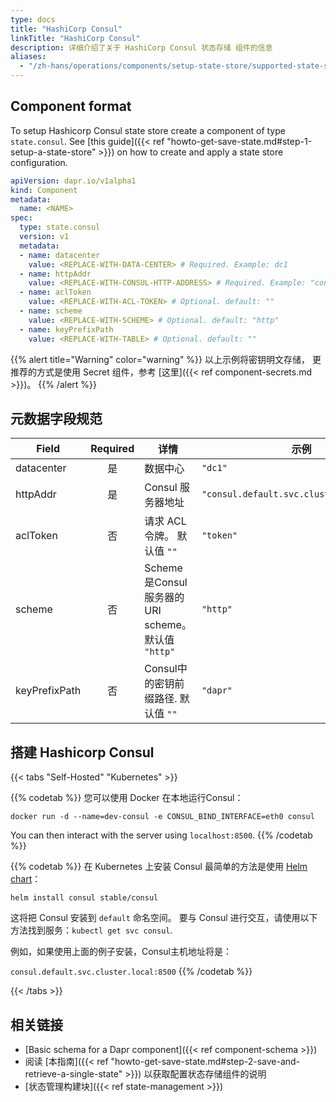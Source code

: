 ```yaml
---
type: docs
title: "HashiCorp Consul"
linkTitle: "HashiCorp Consul"
description: 详细介绍了关于 HashiCorp Consul 状态存储 组件的信息
aliases:
  - "/zh-hans/operations/components/setup-state-store/supported-state-stores/setup-consul/"
---
```


## Component format

To setup Hashicorp Consul state store create a component of type `state.consul`. See [this guide]({{< ref "howto-get-save-state.md#step-1-setup-a-state-store" >}}) on how to create and apply a state store configuration.


```yaml
apiVersion: dapr.io/v1alpha1
kind: Component
metadata:
  name: <NAME>
spec:
  type: state.consul
  version: v1
  metadata:
  - name: datacenter
    value: <REPLACE-WITH-DATA-CENTER> # Required. Example: dc1
  - name: httpAddr
    value: <REPLACE-WITH-CONSUL-HTTP-ADDRESS> # Required. Example: "consul.default.svc.cluster.local:8500"
  - name: aclToken
    value: <REPLACE-WITH-ACL-TOKEN> # Optional. default: ""
  - name: scheme
    value: <REPLACE-WITH-SCHEME> # Optional. default: "http"
  - name: keyPrefixPath
    value: <REPLACE-WITH-TABLE> # Optional. default: ""
```

{{% alert title="Warning" color="warning" %}}
以上示例将密钥明文存储， 更推荐的方式是使用 Secret 组件，参考 [这里]({{< ref component-secrets.md >}})。
{{% /alert %}}

## 元数据字段规范

| Field         | Required | 详情                                          | 示例                                        |
| ------------- |:--------:| ------------------------------------------- | ----------------------------------------- |
| datacenter    |    是     | 数据中心                                        | `"dc1"`                                   |
| httpAddr      |    是     | Consul 服务器地址                                | `"consul.default.svc.cluster.local:8500"` |
| aclToken      |    否     | 请求 ACL 令牌。 默认值 `""`                         | `"token"`                                 |
| scheme        |    否     | Scheme 是Consul服务器的 URI scheme。 默认值 `"http"` | `"http"`                                  |
| keyPrefixPath |    否     | Consul中的密钥前缀路径. 默认值 `""`                    | `"dapr"`                                  |

## 搭建 Hashicorp Consul

{{< tabs "Self-Hosted" "Kubernetes" >}}

{{% codetab %}}
您可以使用 Docker 在本地运行Consul：

```
docker run -d --name=dev-consul -e CONSUL_BIND_INTERFACE=eth0 consul
```

You can then interact with the server using `localhost:8500`.
{{% /codetab %}}

{{% codetab %}}
在 Kubernetes 上安装 Consul 最简单的方法是使用 [Helm chart](https://github.com/helm/charts/tree/master/stable/consul)：

```
helm install consul stable/consul
```

这将把 Consul 安装到 `default` 命名空间。 要与 Consul 进行交互，请使用以下方法找到服务：`kubectl get svc consul`.

例如，如果使用上面的例子安装，Consul主机地址将是：

`consul.default.svc.cluster.local:8500`
{{% /codetab %}}

{{< /tabs >}}

## 相关链接
- [Basic schema for a Dapr component]({{< ref component-schema >}})
- 阅读 [本指南]({{< ref "howto-get-save-state.md#step-2-save-and-retrieve-a-single-state" >}}) 以获取配置状态存储组件的说明
- [状态管理构建块]({{< ref state-management >}})
